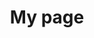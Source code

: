 ---
title: My page
type: landing

sections:
  - block: skills
    content:
      title: Python
      text: ''
      icon: python
      icon_pack: fab
    #   # Choose a user to display skills from (a folder name within `content/authors/`)
    #   username: admin
    design:
      columns: '1'
---